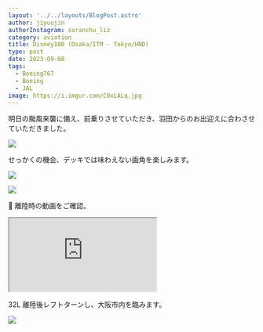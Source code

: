 ```yaml
---
layout: '../../layouts/BlogPost.astro'
author: jiyuujin
authorInstagram: soranchu_liz
category: aviation
title: Disney100 (Osaka/ITM - Tokyo/HND)
type: post
date: 2023-09-08
tags:
  - Boeing767
  - Boeing
  - JAL
image: https://i.imgur.com/C0xLALq.jpg
---
```


明日の颱風来襲に備え、前乗りさせていただき、羽田からのお出迎えに合わさせていただきました。

![](/assets/img/20230908/JA615J_1.JPG)

せっかくの機会、デッキでは味わえない画角を楽しみます。

![](/assets/img/20230908/JA615J_2.JPG)

![](/assets/img/20230908/JA615J_3.JPG)

🎵 離陸時の動画をご確認。

<div class="wrapper">
  <div class="container">
    <iframe src="https://www.youtube.com/embed/LIoPa-4-hWw" class="player" title="伊丹離陸" loading="lazy"></iframe>
  </div>
</div>

32L 離陸後レフトターンし、大阪市内を臨みます。

![](/assets/img/20230908/JA615J_4.JPG)
